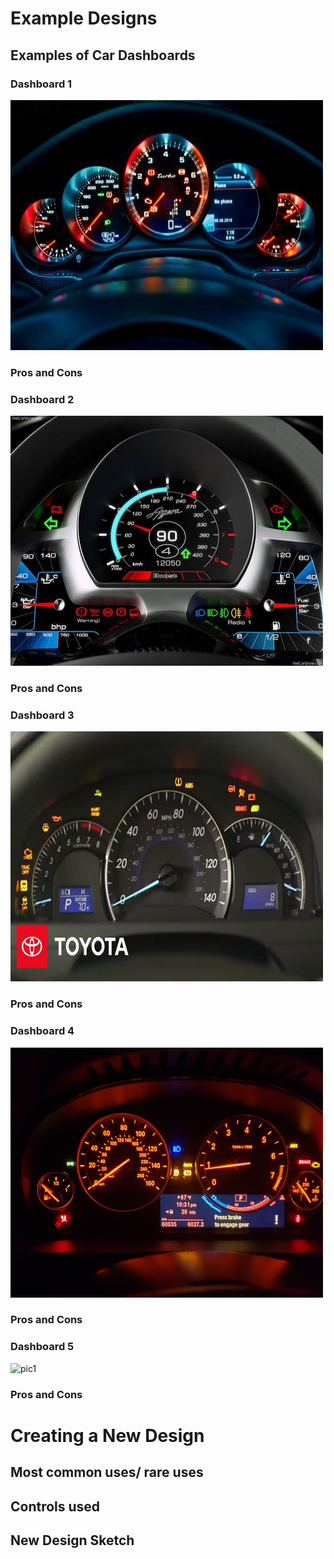 # Example Designs

## Examples of Car Dashboards 
### Dashboard 1
 <img src="images2/pic1.jpeg" width="500" height="400"> 
<h3> Pros and Cons </h3>
 
### Dashboard 2
<img src="images2/pic2.jpeg" width="500" height="400">
<h3> Pros and Cons </h3>

### Dashboard 3
<img src="images2/pic3.jpeg" width="500" height="400">
<h3> Pros and Cons </h3>

### Dashboard 4
<img src="images2/pic4.jpeg" width="500" height="400">
<h3> Pros and Cons </h3>

### Dashboard 5
![pic1](/images2/pic5.HEIC#left)
<h3> Pros and Cons </h3>

# Creating a New Design

## Most common uses/ rare uses

## Controls used

## New Design Sketch

